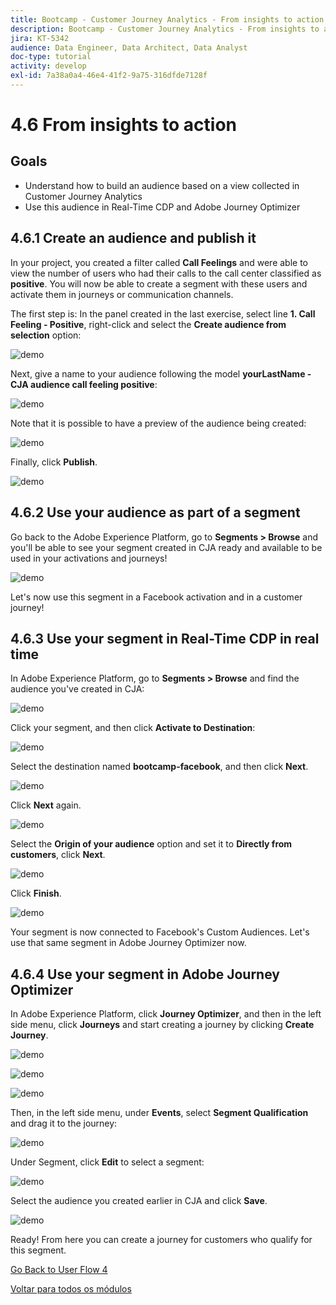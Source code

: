 ```yaml
---
title: Bootcamp - Customer Journey Analytics - From insights to action
description: Bootcamp - Customer Journey Analytics - From insights to action
jira: KT-5342
audience: Data Engineer, Data Architect, Data Analyst
doc-type: tutorial
activity: develop
exl-id: 7a38a0a4-46e4-41f2-9a75-316dfde7128f
---
```

# 4.6 From insights to action

## Goals

- Understand how to build an audience based on a view collected in Customer Journey Analytics
- Use this audience in Real-Time CDP and Adobe Journey Optimizer

## 4.6.1 Create an audience and publish it

In your project, you created a filter called **Call Feelings** and were able to view the number of users who had their calls to the call center classified as **positive**. You will now be able to create a segment with these users and activate them in journeys or communication channels.

The first step is: In the panel created in the last exercise, select line **1. Call Feeling - Positive**, right-click and select the **Create audience from selection** option:

![demo](./images/aud1.png)

Next, give a name to your audience following the model **yourLastName - CJA audience call feeling positive**:

![demo](./images/aud2.png)

Note that it is possible to have a preview of the audience being created:

![demo](./images/aud3.png)

Finally, click **Publish**.

![demo](./images/aud4.png)

## 4.6.2 Use your audience as part of a segment

Go back to the Adobe Experience Platform, go to **Segments > Browse** and you'll be able to see your segment created in CJA ready and available to be used in your activations and journeys!

![demo](./images/aud5.png)

Let's now use this segment in a Facebook activation and in a customer journey!

## 4.6.3 Use your segment in Real-Time CDP in real time

In Adobe Experience Platform, go to **Segments > Browse** and find the audience you've created in CJA:

![demo](./images/aud6.png)

Click your segment, and then click **Activate to Destination**:

![demo](./images/aud7.png)

Select the destination named **bootcamp-facebook**, and then click **Next**.

![demo](./images/aud8.png)

Click **Next** again.

![demo](./images/aud9.png)

Select the **Origin of your audience** option and set it to **Directly from customers**, click **Next**.

![demo](./images/aud10.png)

Click **Finish**.

![demo](./images/aud11.png)

Your segment is now connected to Facebook's Custom Audiences. Let's use that same segment in Adobe Journey Optimizer now.

## 4.6.4 Use your segment in Adobe Journey Optimizer

In Adobe Experience Platform, click **Journey Optimizer**, and then in the left side menu, click **Journeys** and start creating a journey by clicking **Create Journey**.

![demo](./images/aud20.png)

![demo](./images/aud21.png)

![demo](./images/aud22.png)

Then, in the left side menu, under **Events**, select **Segment Qualification** and drag it to the journey:

![demo](./images/aud23.png)

Under Segment, click **Edit** to select a segment:

![demo](./images/aud24.png)

Select the audience you created earlier in CJA and click  **Save**.

![demo](./images/aud25.png)

Ready! From here you can create a journey for customers who qualify for this segment.

[Go Back to User Flow 4](./uc4.md)

[Voltar para todos os módulos](./../../overview.md)

